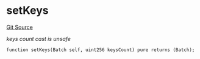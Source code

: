 # setKeys
[Git Source](https://github.com/lidofinance/community-staking-module/blob/d9f9dfd1023f7776110e7eb983ac3b5174e93893/src/lib/QueueLib.sol)

*keys count cast is unsafe*


```solidity
function setKeys(Batch self, uint256 keysCount) pure returns (Batch);
```

